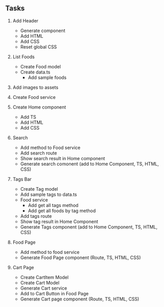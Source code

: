 ## Tasks

1. Add Header

   - Generate component
   - Add HTML
   - Add CSS
   - Reset global CSS

2. List Foods

   - Create Food model
   - Create data.ts
     - Add sample foods

3. Add images to assets

4. Create Food service

5. Create Home component

   - Add TS
   - Add HTML
   - Add CSS

6. Search

   - Add method to Food service
   - Add search route
   - Show search result in Home component
   - Generate search comonent (add to Home Component, TS, HTML, CSS)

7. Tags Bar

   - Create Tag model
   - Add sample tags to data.ts
   - Food service
     - Add get all tags method
     - Add get all foods by tag method
   - Add tags route
   - Show tag result in Home Component
   - Generate Tags component (add to Home Component, TS, HTML, CSS)

8. Food Page

   - Add method to food service
   - Generate Food Page component (Route, TS, HTML, CSS)

9. Cart Page

   - Create CartItem Model
   - Create Cart Model
   - Generate Cart service
   - Add to Cart Button in Food Page
   - Generate Cart page component (Route, TS, HTML, CSS)
